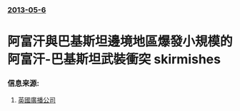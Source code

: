 ### [2013-05-6](/news/2013/05/6/index.md)

##### 
#  阿富汗與巴基斯坦邊境地區爆發小規模的阿富汗-巴基斯坦武裝衝突 skirmishes




### 信息来源:

1. [英國廣播公司](http://www.bbc.co.uk/news/world-asia-22427641)
